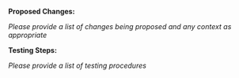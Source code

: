 **Proposed Changes:**

*Please provide a list of changes being proposed and any context as appropriate*

**Testing Steps:**

*Please provide a list of testing procedures*